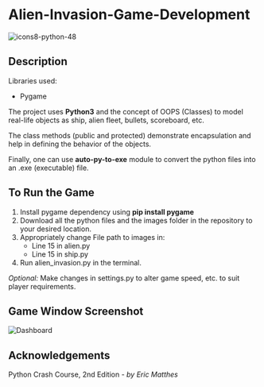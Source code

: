 # Alien-Invasion-Game-Development  
![icons8-python-48](https://user-images.githubusercontent.com/115135209/195802551-0ae6e524-c6eb-43a1-b373-8c4ada229d73.png)

## Description
Libraries used:
- Pygame

The project uses **Python3** and the concept of OOPS (Classes) to model real-life objects as ship, alien fleet, bullets, scoreboard, etc.

The class methods (public and protected) demonstrate encapsulation and help in defining the behavior of the objects.

Finally, one can use **auto-py-to-exe** module to convert the python files into an .exe (executable) file.

## To Run the Game
1. Install pygame dependency using       **pip install pygame** 
2. Download all the python files and the images folder in the repository to your desired location.
3. Appropriately change File path to images in:
    - Line 15 in alien.py
    - Line 15 in ship.py
4. Run alien_invasion.py in the terminal.

*Optional:*   Make changes in settings.py to alter game speed, etc. to suit player requirements. 


## Game Window Screenshot

![Dashboard](https://user-images.githubusercontent.com/115135209/195806303-caa6b15c-1938-4693-a30b-9678e56762bf.png)

## Acknowledgements

Python Crash Course, 2nd Edition          -             *by Eric Matthes*
